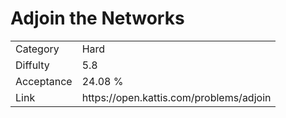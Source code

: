 # Adjoin the Networks

<table>
    <tr>
        <td>Category</td>
        <td>Hard</td>
    </tr>
    <tr>
        <td>Diffulty</td>
        <td>5.8</td>
    </tr>
    <tr>
        <td>Acceptance</td>
        <td>24.08 %</td>
    </tr>
    <tr>
        <td>Link</td>
        <td>https://open.kattis.com/problems/adjoin</td>
    </tr>
</table>